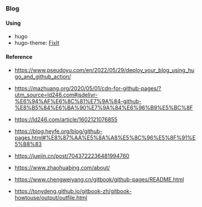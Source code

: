 ### Blog

#### Using
- hugo
- hugo-theme: [FixIt](https://fixit.lruihao.cn/zh-cn/theme-documentation-basics/)

#### Reference

- https://www.pseudoyu.com/en/2022/05/29/deploy_your_blog_using_hugo_and_github_action/
- https://mazhuang.org/2020/05/01/cdn-for-github-pages/?utm_source=ld246.com#jsdelivr-%E6%94%AF%E6%8C%81%E7%9A%84-github-%E8%B5%84%E6%BA%90%E7%9A%84%E6%96%B9%E5%BC%8F
- https://ld246.com/article/1602121076855
- https://blog.heyfe.org/blog/github-pages.html#%E8%87%AA%E5%8A%A8%E5%8C%96%E5%8F%91%E5%B8%83
- https://juejin.cn/post/7043722236481994760
- https://www.zhaohuabing.com/about/

- https://www.chengweiyang.cn/gitbook/github-pages/README.html
- https://tonydeng.github.io/gitbook-zh/gitbook-howtouse/output/outfile.html